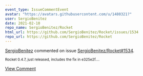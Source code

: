 ```yaml
---
event_type: IssueCommentEvent
avatar: "https://avatars.githubusercontent.com/u/1480321?"
user: SergioBenitez
date: 2021-02-10
repo_name: SergioBenitez/Rocket
html_url: https://github.com/SergioBenitez/Rocket/issues/1534
repo_url: https://github.com/SergioBenitez/Rocket
---
```


<a href='https://github.com/SergioBenitez' target='_blank'>SergioBenitez</a> commented on issue <a href='https://github.com/SergioBenitez/Rocket/issues/1534' target='_blank'>SergioBenitez/Rocket#1534</a>.

<small>Rocket 0.4.7, just released, includes the fix in e325e2f....</small>

<a href='https://github.com/SergioBenitez/Rocket/issues/1534' target='_blank'>View Comment</a>